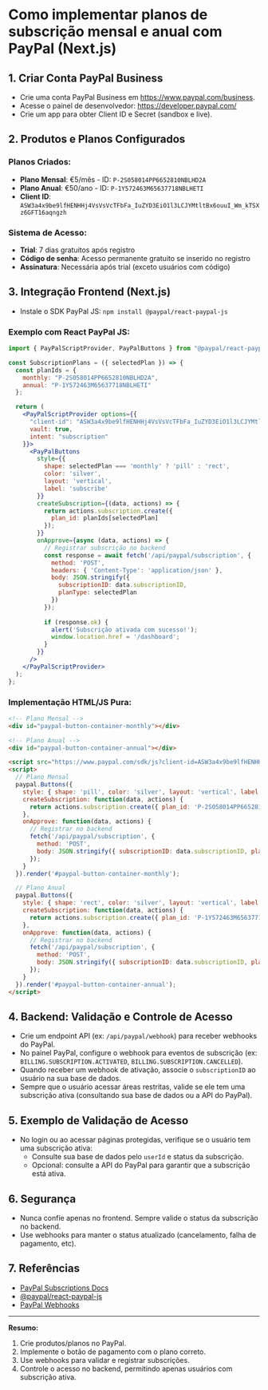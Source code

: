 # Como implementar planos de subscrição mensal e anual com PayPal (Next.js)

## 1. Criar Conta PayPal Business
- Crie uma conta PayPal Business em https://www.paypal.com/business.
- Acesse o painel de desenvolvedor: https://developer.paypal.com/
- Crie um app para obter Client ID e Secret (sandbox e live).

## 2. Produtos e Planos Configurados
### Planos Criados:
- **Plano Mensal**: €5/mês - ID: `P-2S058014PP6652810NBLHD2A`
- **Plano Anual**: €50/ano - ID: `P-1Y572463M65637718NBLHETI`
- **Client ID**: `ASW3a4x9be9lfHENHHj4VsVsVcTFbFa_IuZYD3EiO1l3LCJYMtltBx6ouuI_Wm_kTSXz6GFT16aqngzh`

### Sistema de Acesso:
- **Trial**: 7 dias gratuitos após registro
- **Código de senha**: Acesso permanente gratuito se inserido no registro
- **Assinatura**: Necessária após trial (exceto usuários com código)

## 3. Integração Frontend (Next.js)
- Instale o SDK PayPal JS: `npm install @paypal/react-paypal-js`

### Exemplo com React PayPal JS:
```jsx
import { PayPalScriptProvider, PayPalButtons } from "@paypal/react-paypal-js";

const SubscriptionPlans = ({ selectedPlan }) => {
  const planIds = {
    monthly: "P-2S058014PP6652810NBLHD2A",
    annual: "P-1Y572463M65637718NBLHETI"
  };

  return (
    <PayPalScriptProvider options={{ 
      "client-id": "ASW3a4x9be9lfHENHHj4VsVsVcTFbFa_IuZYD3EiO1l3LCJYMtltBx6ouuI_Wm_kTSXz6GFT16aqngzh",
      vault: true,
      intent: "subscription"
    }}>
      <PayPalButtons
        style={{
          shape: selectedPlan === 'monthly' ? 'pill' : 'rect',
          color: 'silver',
          layout: 'vertical',
          label: 'subscribe'
        }}
        createSubscription={(data, actions) => {
          return actions.subscription.create({
            plan_id: planIds[selectedPlan]
          });
        }}
        onApprove={async (data, actions) => {
          // Registrar subscrição no backend
          const response = await fetch('/api/paypal/subscription', {
            method: 'POST',
            headers: { 'Content-Type': 'application/json' },
            body: JSON.stringify({ 
              subscriptionID: data.subscriptionID,
              planType: selectedPlan
            })
          });
          
          if (response.ok) {
            alert('Subscrição ativada com sucesso!');
            window.location.href = '/dashboard';
          }
        }}
      />
    </PayPalScriptProvider>
  );
};
```

### Implementação HTML/JS Pura:
```html
<!-- Plano Mensal -->
<div id="paypal-button-container-monthly"></div>

<!-- Plano Anual -->
<div id="paypal-button-container-annual"></div>

<script src="https://www.paypal.com/sdk/js?client-id=ASW3a4x9be9lfHENHHj4VsVsVcTFbFa_IuZYD3EiO1l3LCJYMtltBx6ouuI_Wm_kTSXz6GFT16aqngzh&vault=true&intent=subscription"></script>
<script>
  // Plano Mensal
  paypal.Buttons({
    style: { shape: 'pill', color: 'silver', layout: 'vertical', label: 'subscribe' },
    createSubscription: function(data, actions) {
      return actions.subscription.create({ plan_id: 'P-2S058014PP6652810NBLHD2A' });
    },
    onApprove: function(data, actions) {
      // Registrar no backend
      fetch('/api/paypal/subscription', {
        method: 'POST',
        body: JSON.stringify({ subscriptionID: data.subscriptionID, planType: 'monthly' })
      });
    }
  }).render('#paypal-button-container-monthly');

  // Plano Anual
  paypal.Buttons({
    style: { shape: 'rect', color: 'silver', layout: 'vertical', label: 'subscribe' },
    createSubscription: function(data, actions) {
      return actions.subscription.create({ plan_id: 'P-1Y572463M65637718NBLHETI' });
    },
    onApprove: function(data, actions) {
      // Registrar no backend
      fetch('/api/paypal/subscription', {
        method: 'POST',
        body: JSON.stringify({ subscriptionID: data.subscriptionID, planType: 'annual' })
      });
    }
  }).render('#paypal-button-container-annual');
</script>
```

## 4. Backend: Validação e Controle de Acesso
- Crie um endpoint API (ex: `/api/paypal/webhook`) para receber webhooks do PayPal.
- No painel PayPal, configure o webhook para eventos de subscrição (ex: `BILLING.SUBSCRIPTION.ACTIVATED`, `BILLING.SUBSCRIPTION.CANCELLED`).
- Quando receber um webhook de ativação, associe o `subscriptionID` ao usuário na sua base de dados.
- Sempre que o usuário acessar áreas restritas, valide se ele tem uma subscrição ativa (consultando sua base de dados ou a API do PayPal).

## 5. Exemplo de Validação de Acesso
- No login ou ao acessar páginas protegidas, verifique se o usuário tem uma subscrição ativa:
  - Consulte sua base de dados pelo `userId` e status da subscrição.
  - Opcional: consulte a API do PayPal para garantir que a subscrição está ativa.

## 6. Segurança
- Nunca confie apenas no frontend. Sempre valide o status da subscrição no backend.
- Use webhooks para manter o status atualizado (cancelamento, falha de pagamento, etc).

## 7. Referências
- [PayPal Subscriptions Docs](https://developer.paypal.com/docs/subscriptions/)
- [@paypal/react-paypal-js](https://www.npmjs.com/package/@paypal/react-paypal-js)
- [PayPal Webhooks](https://developer.paypal.com/docs/api/webhooks/v1/)

---

**Resumo:**
1. Crie produtos/planos no PayPal.
2. Implemente o botão de pagamento com o plano correto.
3. Use webhooks para validar e registrar subscrições.
4. Controle o acesso no backend, permitindo apenas usuários com subscrição ativa.

